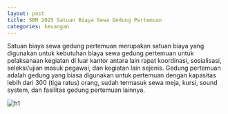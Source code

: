 ```yaml
---
layout: post
title: SBM 2025 Satuan Biaya Sewa Gedung Pertemuan
categories: keuangan
---
```


Satuan biaya sewa gedung pertemuan merupakan satuan biaya yang digunakan untuk kebutuhan biaya sewa gedung pertemuan untuk pelaksanaan kegiatan di luar kantor antara lain rapat koordinasi, sosialisasi, seleksi/ujian masuk pegawai, dan kegiatan lain sejenis. Gedung pertemuan adalah gedung yang biasa digunakan untuk pertemuan dengan kapasitas lebih dari 300 (tiga ratus) orang, sudah termasuk sewa meja, kursi, sound system, dan fasilitas gedung pertemuan lainnya.


![h1](https://blogger.googleusercontent.com/img/b/R29vZ2xl/AVvXsEhOAEXDYxDfulWtIe9higyNJJwDsHHBKHHoi5bOvQ5AUEGj9QcrxVYNjqgIKO3N7wROk3d24AvFzSerKsMZ6W7H5L9gc_dqzRFslM4gdbB7L2madBgU9mzB6Chl2eccYHuCOGo3hYssmZhMSTaKk7rG9rZ5Wm-9yJV3sTUfdqs96YAT3g/s1600/SBM_2025_Page_087.jpg)